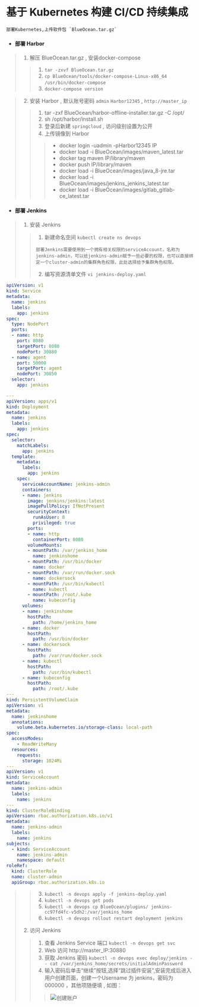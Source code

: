 # 基于 Kubernetes 构建 CI/CD 持续集成

```
部署Kubernetes,上传软件包 `BlueOcean.tar.gz`
```

* #### 部署 Harbor

> 1. 解压 BlueOcean.tar.gz , 安装docker-compose 
>
> > 1. `tar -zxvf BlueOcean.tar.gz` 
> > 2. `cp BlueOcean/tools/docker-compose-Linux-x86_64 /usr/bin/docker-compose`  
> > 3. `docker-compose version`  

> 2. 安装 Harbor , 默认账号密码 `admin` `Harbor12345` , `http://master_ip`  
>
> > 1. tar -zxf BlueOcean/harbor-offline-installer.tar.gz -C /opt/  
> > 2. sh /opt/harbor/install.sh
> > 3. 登录后新建 `springcloud` , 访问级别设置为公开
> > 4. 上传镜像到 Harbor 
> > >  - docker login -uadmin -pHarbor12345 IP 
> > >  - docker load -i BlueOcean/images/maven_latest.tar  
> > >  - docker tag maven IP/library/maven 
> > >  - docker push IP/library/maven
> > >  - docker load -i BlueOcean/images/java_8-jre.tar  
> > >  - docker load -i BlueOcean/images/jenkins_jenkins_latest.tar   
> > >  - docker load -i BlueOcean/images/gitlab_gitlab-ce_latest.tar

* #### 部署 Jenkins

> 1. 安装 Jenkins  
>
> > 1. 新建命名空间 `kubectl create ns devops`
> > ```
> > 部署Jenkins需要使用到一个拥有相关权限的serviceAccount，名称为jenkins-admin，可以给jenkins-admin赋予一些必要的权限，也可以直接绑定一个cluster-admin的集群角色权限，此处选择给予集群角色权限。
> > ```
> > 2. 编写资源清单文件 `vi jenkins-deploy.yaml `
```yaml 
apiVersion: v1   
kind: Service  
metadata: 
  name: jenkins
  labels:
    app: jenkins
spec:
  type: NodePort
  ports:
  - name: http
    port: 8080
    targetPort: 8080
    nodePort: 30880
  - name: agent
    port: 50000
    targetPort: agent
    nodePort: 30850
  selector:
    app: jenkins

---
apiVersion: apps/v1 
kind: Deployment
metadata:
  name: jenkins
  labels:
    app: jenkins
spec:
  selector:
    matchLabels: 
      app: jenkins
  template:
    metadata:
      labels:
        app: jenkins
    spec:
      serviceAccountName: jenkins-admin
      containers:
      - name: jenkins
        image: jenkins/jenkins:latest 
        imagePullPolicy: IfNotPresent
        securityContext: 
          runAsUser: 0
          privileged: true
        ports:
        - name: http
          containerPort: 8080
        volumeMounts:
        - mountPath: /var/jenkins_home
          name: jenkinshome
        - mountPath: /usr/bin/docker
          name: docker
        - mountPath: /var/run/docker.sock
          name: dockersock
        - mountPath: /usr/bin/kubectl
          name: kubectl
        - mountPath: /root/.kube
          name: kubeconfig
      volumes:
      - name: jenkinshome
        hostPath:
          path: /home/jenkins_home
      - name: docker
        hostPath:
          path: /usr/bin/docker
      - name: dockersock
        hostPath:
          path: /var/run/docker.sock
      - name: kubectl
        hostPath: 
          path: /usr/bin/kubectl
      - name: kubeconfig
        hostPath:
          path: /root/.kube 
---
kind: PersistentVolumeClaim
apiVersion: v1
metadata:
  name: jenkinshome 
  annotations:
    volume.beta.kubernetes.io/storage-class: local-path
spec:
  accessModes:
    - ReadWriteMany
  resources:
    requests:
      storage: 1024Mi 
---
apiVersion: v1
kind: ServiceAccount
metadata:
  name: jenkins-admin 
  labels:
    name: jenkins
---
kind: ClusterRoleBinding
apiVersion: rbac.authorization.k8s.io/v1
metadata: 
  name: jenkins-admin
  labels:
    name: jenkins
subjects: 
  - kind: ServiceAccount
    name: jenkins-admin
    namespace: default
roleRef:
  kind: ClusterRole
  name: cluster-admin 
  apiGroup: rbac.authorization.k8s.io 
```

> > 3. `kubectl -n devops apply -f jenkins-deploy.yaml` 
> > 4. `kubectl -n devops get pods`
> > 5. `kubectl -n devops cp BlueOcean/plugins/ jenkins-cc97fd4fc-v5dh2:/var/jenkins_home`
> > 6. `kubectl -n devops rollout restart deployment jenkins`
> 2. 访问 Jenkins
> > 1.  查看 Jenkins Service 端口 `kubectl -n devops get svc`
> > 2.  Web 访问 http://master_IP:30880
> > 3.  获取 Jenkins 密码 `kubectl -n devops exec deploy/jenkins -- cat /var/jenkins_home/secrets/initialAdminPassword`
> > 4.  输入密码后单击“继续”按钮,选择“跳过插件安装”,安装完成后进入用户创建页面，创建一个Username 为 jenkins，密码为 000000 ，其他项随便填 , 如图：
> > > ![创建账户](https://bbs-img.huaweicloud.com/blogs/img/20231025/1698229461407799933.JPG)
